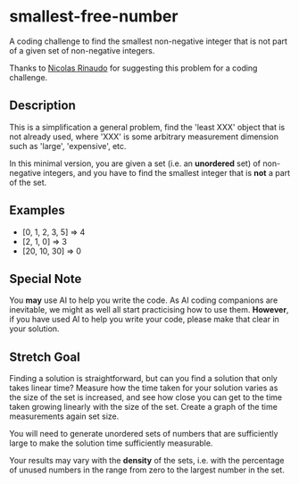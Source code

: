 # smallest-free-number
A coding challenge to find the smallest non-negative integer that is not part of a given set of non-negative integers.

Thanks to [Nicolas Rinaudo](https://github.com/abcoates/smallest-free-number.git) for suggesting this problem for a coding challenge.

## Description
This is a simplification a general problem, find the 'least XXX' object that is not already used, where 'XXX' is some arbitrary measurement dimension such as 'large', 'expensive', etc.

In this minimal version, you are given a set (i.e. an **unordered** set) of non-negative integers, and you have to find the smallest integer that is **not** a part of the set.

## Examples
 * \[0, 1, 2, 3, 5\] => 4
 * \[2, 1, 0\] => 3
 * \[20, 10, 30\] => 0

## Special Note
You **may** use AI to help you write the code.  As AI coding companions are inevitable, we might as well all start practicising how to use them.  **However**, if you have used AI to help you write your code, please make that clear in your solution.

## Stretch Goal
Finding a solution is straightforward, but can you find a solution that only takes linear time?  Measure how the time taken for your solution varies as the size of the set is increased, and see how close you can get to the time taken growing linearly with the size of the set.  Create a graph of the time measurements again set size.

You will need to generate unordered sets of numbers that are sufficiently large to make the solution time sufficiently measurable.

Your results may vary with the **density** of the sets, i.e. with the percentage of unused numbers in the range from zero to the largest number in the set.